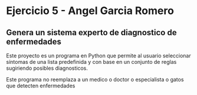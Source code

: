 # Ejercicio 5 - Angel Garcia Romero

## Genera un sistema experto de diagnostico de enfermedades

Este proyecto es un programa en Python que permite al usuario seleccionar síntomas de una lista predefinida y con base en un conjunto de reglas sugiriendo posibles diagnosticos. 

Este programa no reemplaza a un medico o doctor o especialista o gatos que detecten enfermedades


